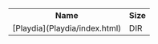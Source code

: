 <table>
<tr><th>Name</th><th>Size</th></tr>
<tr><td>[Playdia](Playdia/index.html)</td><td>DIR</td></tr>
</table>
